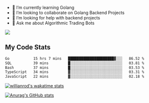 
- 🌱 I’m currently learning Golang
- 👯 I’m looking to collaborate on Golang Backend Projects
- 🤔 I’m looking for help with backend projects
- 💬 Ask me about Algorithmic Trading Bots

![](https://github-profile-trophy.vercel.app/?username=kevinbarrero)

## My Code Stats

<!--START_SECTION:waka-->

```txt
Go           15 hrs 7 mins   █████████████████████▓░░░   86.52 %
SQL          39 mins         █░░░░░░░░░░░░░░░░░░░░░░░░   03.81 %
Bash         37 mins         █░░░░░░░░░░░░░░░░░░░░░░░░   03.53 %
TypeScript   34 mins         ▓░░░░░░░░░░░░░░░░░░░░░░░░   03.31 %
JavaScript   22 mins         ▓░░░░░░░░░░░░░░░░░░░░░░░░   02.18 %
```

<!--END_SECTION:waka-->

[![willianrod's wakatime stats](https://github-readme-stats.vercel.app/api/wakatime?username=holdandup&layout=compact&theme=react&custom_title=Wakatime%20All%20Time%20Stats&langs_count=8)](https://github.com/anuraghazra/github-readme-stats)

[![Anurag's GitHub stats](https://github-readme-stats.vercel.app/api?username=Kevinbarrero)](https://github.com/anuraghazra/github-readme-stats)




